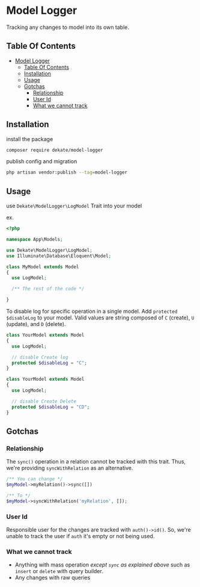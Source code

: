 # Model Logger

Tracking any changes to model into its own table.

## Table Of Contents

- [Model Logger](#model-logger)
  - [Table Of Contents](#table-of-contents)
  - [Installation](#installation)
  - [Usage](#usage)
  - [Gotchas](#gotchas)
    - [Relationship](#relationship)
    - [User Id](#user-id)
    - [What we cannot track](#what-we-cannot-track)

## Installation

install the package

```bash
composer require dekate/model-logger
```

publish config and migration

```bash
php artisan vendor:publish --tag=model-logger
```

## Usage

use `Dekate\ModelLogger\LogModel` Trait into your model

ex.

```php
<?php

namespace App\Models;

use Dekate\ModelLogger\LogModel;
use Illuminate\Database\Eloquent\Model;

class MyModel extends Model
{
  use LogModel;

  /** The rest of the code */

}
```

To disable log for specific operation in a single model.
Add `protected $disableLog` to your model.
Valid values are string composed of `C` (create), `U` (update), and `D` (delete).

```php
class YourModel extends Model
{
  use LogModel;

  // disable Create log
  protected $disableLog = "C";
}
```

```php
class YourModel extends Model
{
  use LogModel;

  // disable Create Delete
  protected $disableLog = "CD";
}
```

## Gotchas

### Relationship

The `sync()` operation in a relation cannot be tracked with this trait.
Thus, we're providing `syncWithRelation` as an alternative.

```php
/** You can change */
$myModel->myRelation()->sync([])

/** To */
$myModel->syncWithRelation('myRelation', []);
```

### User Id

Responsible user for the changes are tracked with `auth()->id()`.
So, we're unable to track the user if `auth` it's empty or not being used.

### What we cannot track

- Anything with mass operation _except `sync` as explained above_ such as `insert` or `delete` with query builder.
- Any changes with raw queries
